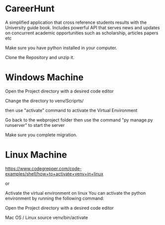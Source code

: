 # CareerHunt
A simplified application that cross reference students results with the University guide book. Includes powerful API that serves news and updates on concurrent academic opportunities such as scholarship, articles papers etc

Make sure you have python installed in your computer.

Clone the Repository and unzip it.

# Windows Machine
Open the Project directory with a desired code editor

Change the directory to venv/Scriprts/ 

then use "activate" command to activate the Virtual Environment

Go back to the webproject folder then use the command "py manage.py runserver" to start the server

Make sure you complete migration.

# Linux Machine

https://www.codegrepper.com/code-examples/shell/how+to+activate+venv+in+linux

or

Activate the virtual environment on linux
You can activate the python environment by running the following command:

Open the Project directory with a desired code editor

Mac OS / Linux
source venv/bin/activate




